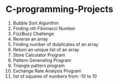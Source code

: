 # C-programming-Projects
<ol>
  <li>Bubble Sort Algorithm</li>
  <li>Finding nth Fibonacci Number</li>
  <li>FizzBuzz Challenge</li>
  <li>Reverse an array</li>
  <li>Finding number of dulplicates of an array</li>
  <li>Return an unique list of an array</li>
  <li>Store Calculator Program</li>
  <li>Pattern Generating Program</li>
  <li>Triangle pattern program</li>
  <li>Exchange Rate Analysis Program</li>
  <li>list of squares of numbers from -10 to 10</li>
 </ol>
